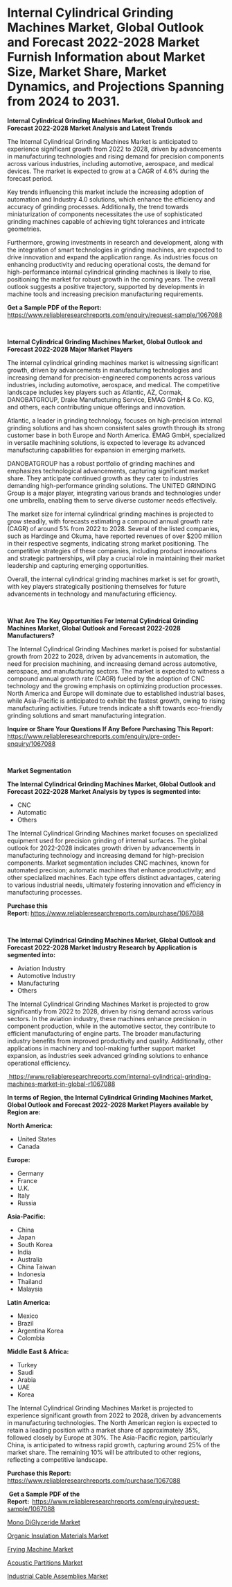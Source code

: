 <p><h1>Internal Cylindrical Grinding Machines Market, Global Outlook and Forecast 2022-2028 Market Furnish Information about Market Size, Market Share, Market Dynamics, and Projections Spanning from 2024 to 2031.</h1></p><p><strong>Internal Cylindrical Grinding Machines Market, Global Outlook and Forecast 2022-2028 Market Analysis and Latest Trends</strong></p>
<p><p>The Internal Cylindrical Grinding Machines Market is anticipated to experience significant growth from 2022 to 2028, driven by advancements in manufacturing technologies and rising demand for precision components across various industries, including automotive, aerospace, and medical devices. The market is expected to grow at a CAGR of 4.6% during the forecast period. </p><p>Key trends influencing this market include the increasing adoption of automation and Industry 4.0 solutions, which enhance the efficiency and accuracy of grinding processes. Additionally, the trend towards miniaturization of components necessitates the use of sophisticated grinding machines capable of achieving tight tolerances and intricate geometries. </p><p>Furthermore, growing investments in research and development, along with the integration of smart technologies in grinding machines, are expected to drive innovation and expand the application range. As industries focus on enhancing productivity and reducing operational costs, the demand for high-performance internal cylindrical grinding machines is likely to rise, positioning the market for robust growth in the coming years. The overall outlook suggests a positive trajectory, supported by developments in machine tools and increasing precision manufacturing requirements.</p></p>
<p><strong>Get a Sample PDF of the Report:&nbsp;</strong> <a href="https://www.reliableresearchreports.com/enquiry/request-sample/1067088">https://www.reliableresearchreports.com/enquiry/request-sample/1067088</a></p>
<p>&nbsp;</p>
<p><strong>Internal Cylindrical Grinding Machines Market, Global Outlook and Forecast 2022-2028 Major Market Players</strong></p>
<p><p>The internal cylindrical grinding machines market is witnessing significant growth, driven by advancements in manufacturing technologies and increasing demand for precision-engineered components across various industries, including automotive, aerospace, and medical. The competitive landscape includes key players such as Atlantic, AZ, Cormak, DANOBATGROUP, Drake Manufacturing Service, EMAG GmbH & Co. KG, and others, each contributing unique offerings and innovation.</p><p>Atlantic, a leader in grinding technology, focuses on high-precision internal grinding solutions and has shown consistent sales growth through its strong customer base in both Europe and North America. EMAG GmbH, specialized in versatile machining solutions, is expected to leverage its advanced manufacturing capabilities for expansion in emerging markets.</p><p>DANOBATGROUP has a robust portfolio of grinding machines and emphasizes technological advancements, capturing significant market share. They anticipate continued growth as they cater to industries demanding high-performance grinding solutions. The UNITED GRINDING Group is a major player, integrating various brands and technologies under one umbrella, enabling them to serve diverse customer needs effectively.</p><p>The market size for internal cylindrical grinding machines is projected to grow steadily, with forecasts estimating a compound annual growth rate (CAGR) of around 5% from 2022 to 2028. Several of the listed companies, such as Hardinge and Okuma, have reported revenues of over $200 million in their respective segments, indicating strong market positioning. The competitive strategies of these companies, including product innovations and strategic partnerships, will play a crucial role in maintaining their market leadership and capturing emerging opportunities. </p><p>Overall, the internal cylindrical grinding machines market is set for growth, with key players strategically positioning themselves for future advancements in technology and manufacturing efficiency.</p></p>
<p>&nbsp;</p>
<p><strong>What Are The Key Opportunities For Internal Cylindrical Grinding Machines Market, Global Outlook and Forecast 2022-2028 Manufacturers?</strong></p>
<p><p>The Internal Cylindrical Grinding Machines market is poised for substantial growth from 2022 to 2028, driven by advancements in automation, the need for precision machining, and increasing demand across automotive, aerospace, and manufacturing sectors. The market is expected to witness a compound annual growth rate (CAGR) fueled by the adoption of CNC technology and the growing emphasis on optimizing production processes. North America and Europe will dominate due to established industrial bases, while Asia-Pacific is anticipated to exhibit the fastest growth, owing to rising manufacturing activities. Future trends indicate a shift towards eco-friendly grinding solutions and smart manufacturing integration.</p></p>
<p><strong>Inquire or Share Your Questions If Any Before Purchasing This Report:</strong> <a href="https://www.reliableresearchreports.com/enquiry/pre-order-enquiry/1067088">https://www.reliableresearchreports.com/enquiry/pre-order-enquiry/1067088</a></p>
<p>&nbsp;</p>
<p><strong>Market Segmentation</strong></p>
<p><strong>The Internal Cylindrical Grinding Machines Market, Global Outlook and Forecast 2022-2028 Market Analysis by types is segmented into:</strong></p>
<p><ul><li>CNC</li><li>Automatic</li><li>Others</li></ul></p>
<p><p>The Internal Cylindrical Grinding Machines market focuses on specialized equipment used for precision grinding of internal surfaces. The global outlook for 2022-2028 indicates growth driven by advancements in manufacturing technology and increasing demand for high-precision components. Market segmentation includes CNC machines, known for automated precision; automatic machines that enhance productivity; and other specialized machines. Each type offers distinct advantages, catering to various industrial needs, ultimately fostering innovation and efficiency in manufacturing processes.</p></p>
<p><strong>Purchase this Report:&nbsp;</strong><a href="https://www.reliableresearchreports.com/purchase/1067088">https://www.reliableresearchreports.com/purchase/1067088</a></p>
<p>&nbsp;</p>
<p><strong>The Internal Cylindrical Grinding Machines Market, Global Outlook and Forecast 2022-2028 Market Industry Research by Application is segmented into:</strong></p>
<p><ul><li>Aviation Industry</li><li>Automotive Industry</li><li>Manufacturing</li><li>Others</li></ul></p>
<p><p>The Internal Cylindrical Grinding Machines Market is projected to grow significantly from 2022 to 2028, driven by rising demand across various sectors. In the aviation industry, these machines enhance precision in component production, while in the automotive sector, they contribute to efficient manufacturing of engine parts. The broader manufacturing industry benefits from improved productivity and quality. Additionally, other applications in machinery and tool-making further support market expansion, as industries seek advanced grinding solutions to enhance operational efficiency.</p></p>
<p><a href="https://www.reliableresearchreports.com/internal-cylindrical-grinding-machines-market-in-global-r1067088">&nbsp;https://www.reliableresearchreports.com/internal-cylindrical-grinding-machines-market-in-global-r1067088</a></p>
<p><strong>In terms of Region, the Internal Cylindrical Grinding Machines Market, Global Outlook and Forecast 2022-2028 Market Players available by Region are:</strong></p>
<p>
    <p> <strong> North America: </strong>
        <ul>
            <li>United States</li>
            <li>Canada</li>
        </ul>
        </p> 
    <p> <strong> Europe: </strong>
        <ul>
            <li>Germany</li>
            <li>France</li>
            <li>U.K.</li>
            <li>Italy</li>
            <li>Russia</li>
        </ul>
        </p> 
    <p> <strong> Asia-Pacific: </strong>
        <ul>
            <li>China</li>
            <li>Japan</li>
            <li>South Korea</li>
            <li>India</li>
            <li>Australia</li>
            <li>China Taiwan</li>
            <li>Indonesia</li>
            <li>Thailand</li>
            <li>Malaysia</li>
        </ul>
        </p> 
    <p> <strong> Latin America: </strong>
        <ul>
            <li>Mexico</li>
            <li>Brazil</li>
            <li>Argentina Korea</li>
            <li>Colombia</li>
        </ul>
        </p> 
    <p> <strong> Middle East & Africa: </strong>
        <ul>
            <li>Turkey</li>
            <li>Saudi</li>
            <li>Arabia</li>
            <li>UAE</li>
            <li>Korea</li>
        </ul>
    </p>
    </p>
<p><p>The Internal Cylindrical Grinding Machines Market is projected to experience significant growth from 2022 to 2028, driven by advancements in manufacturing technologies. The North American region is expected to retain a leading position with a market share of approximately 35%, followed closely by Europe at 30%. The Asia-Pacific region, particularly China, is anticipated to witness rapid growth, capturing around 25% of the market share. The remaining 10% will be attributed to other regions, reflecting a competitive landscape.</p></p>
<p><strong>Purchase this Report: </strong><a href="https://www.reliableresearchreports.com/purchase/1067088">https://www.reliableresearchreports.com/purchase/1067088</a></p>
<p>&nbsp;<strong>Get a Sample PDF of the Report:&nbsp;&nbsp;</strong><a href="https://www.reliableresearchreports.com/enquiry/request-sample/1067088">https://www.reliableresearchreports.com/enquiry/request-sample/1067088</a></p>
<p><strong></strong></p>
<p><p><a href="https://issuu.com/reportprime-2/docs/mono-diglyceride-market-size-2030.p_cf955bf39f716d">Mono DiGlyceride Market</a></p><p><a href="https://medium.com/@jennettebus9u8/the-global-organic-insulation-materials-market-is-expected-to-witness-a-compound-annual-growth-6f3634e750c1">Organic Insulation Materials Market</a></p><p><a href="https://www.linkedin.com/pulse/frying-machine-market-research-report-includes-analysis-size-share-hrhjf?trackingId=QOVyXA4sQzm2xBWHqyTpSw%3D%3D">Frying Machine Market</a></p><p><a href="https://issuu.com/reportprime-2/docs/acoustic-partitions-market-size-203_f28c56c30cd3a2">Acoustic Partitions Market</a></p><p><a href="https://www.linkedin.com/pulse/industrial-cable-assemblies-market-size-growth-trends-industry-4jwzf?trackingId=MDolF2e3T4%2B8qdQTU1G2iw%3D%3D">Industrial Cable Assemblies Market</a></p></p>